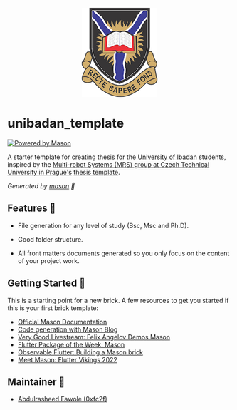 <p align='center'>
<img src="docs/unibadan_logo.png" alt="unibadan logo"/>
</p>

# unibadan_template

[![Powered by Mason](https://img.shields.io/endpoint?url=https%3A%2F%2Ftinyurl.com%2Fmason-badge)](https://github.com/felangel/mason)

A starter template for creating thesis for the [University of Ibadan][9] students, inspired by the [Multi-robot Systems (MRS) group at Czech Technical University in Prague's][11] [thesis template][10].

_Generated by [mason][1] 🧱_

## Features 🧩

- File generation for any level of study (Bsc, Msc and Ph.D).
- Good folder structure.

- All front matters documents generated so you only focus on the content of your project work.

## Getting Started 🚀

This is a starting point for a new brick.
A few resources to get you started if this is your first brick template:

- [Official Mason Documentation][2]
- [Code generation with Mason Blog][3]
- [Very Good Livestream: Felix Angelov Demos Mason][4]
- [Flutter Package of the Week: Mason][5]
- [Observable Flutter: Building a Mason brick][6]
- [Meet Mason: Flutter Vikings 2022][7]

## Maintainer 👷

- [Abdulrasheed Fawole (0xfc2f)][8]

[1]: https://github.com/felangel/mason
[2]: https://docs.brickhub.dev
[3]: https://verygood.ventures/blog/code-generation-with-mason
[4]: https://youtu.be/G4PTjA6tpTU
[5]: https://youtu.be/qjA0JFiPMnQ
[6]: https://youtu.be/o8B1EfcUisw
[7]: https://youtu.be/LXhgiF5HiQg
[8]: https://github.com/Abdulrasheed1729
[9]: https://ui.edu.ng
[10]: https://github.com/ctu-mrs/thesis_template
[11]: http://mrs.felk.cvut.cz/

